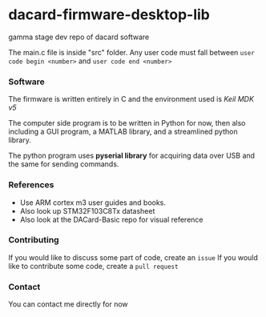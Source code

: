 # dacard-firmware-desktop-lib
gamma stage dev repo of dacard software

The main.c file is inside "src" folder.
Any user code must fall between `user code begin <number>` and `user code end <number>`

### Software
The firmware is written entirely in C and the environment used is *Keil MDK v5*

The computer side program is to be written in Python for now, then also including a GUI program, a MATLAB library, and a streamlined python library.

The python program uses **pyserial library** for acquiring data over USB and the same for sending commands.


### References
- Use ARM cortex m3 user guides and books.
- Also look up STM32F103C8Tx datasheet
- Also look at the DACard-Basic repo for visual reference

### Contributing
If you would like to discuss some part of code, create an `issue`
If you would like to contribute some code, create a `pull request`

### Contact

You can contact me directly for now

